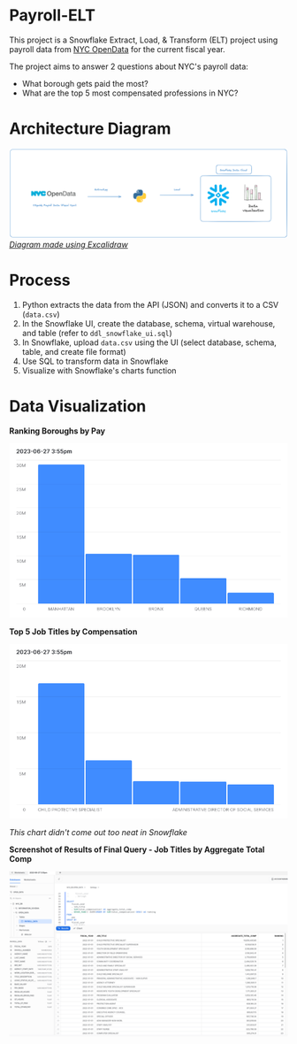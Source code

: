 # Payroll-ELT 
This project is a Snowflake Extract, Load, & Transform (ELT) project using payroll data from [NYC OpenData](https://data.cityofnewyork.us/City-Government/Citywide-Payroll-Data-Fiscal-Year-/k397-673e) for the current fiscal year. 

The project aims to answer 2 questions about NYC's payroll data: 
* What borough gets paid the most?
* What are the top 5 most compensated professions in NYC?

# Architecture Diagram 
![Alt text](https://github.com/rojerdu-dev/Payroll-ELT/blob/main/Diagrams/ELT%20Diagram.png)
[_Diagram made using Excalidraw_](https://excalidraw.com/) 

# Process 
1. Python extracts the data from the API (JSON) and converts it to a CSV (`data.csv`)
2. In the Snowflake UI, create the database, schema, virtual warehouse, and table (refer to `ddl_snowflake_ui.sql`)
3. In Snowflake, upload `data.csv` using the UI (select database, schema, table, and create file format)
4. Use SQL to transform data in Snowflake
5. Visualize with Snowflake's charts function

# Data Visualization  
**Ranking Boroughs by Pay**

![alt text](https://github.com/rojerdu-dev/Payroll-ELT/blob/main/Diagrams/Total_Comp_by_Borough.png) 



**Top 5 Job Titles by Compensation** 

![alt_text](https://github.com/rojerdu-dev/Payroll-ELT/blob/main/Diagrams/top_five_chart.png)

_This chart didn't come out too neat in Snowflake_ 

**Screenshot of Results of Final Query - Job Titles by Aggregate Total Comp** 

![alt_text](https://github.com/rojerdu-dev/Payroll-ELT/blob/main/Screenshots/Job%20Title%20Rankings.png) 



